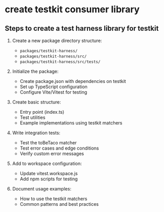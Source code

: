 # create testkit consumer library

## Steps to create a test harness library for testkit

1. Create a new package directory structure:
   - `packages/testkit-harness/`
   - `packages/testkit-harness/src/`
   - `packages/testkit-harness/src/tests/`

2. Initialize the package:
   - Create package.json with dependencies on testkit
   - Set up TypeScript configuration
   - Configure Vite/Vitest for testing

3. Create basic structure:
   - Entry point (index.ts)
   - Test utilities
   - Example implementations using testkit matchers

4. Write integration tests:
   - Test the toBeTaco matcher
   - Test error cases and edge conditions
   - Verify custom error messages

5. Add to workspace configuration:
   - Update vitest.workspace.js
   - Add npm scripts for testing

6. Document usage examples:
   - How to use the testkit matchers
   - Common patterns and best practices
